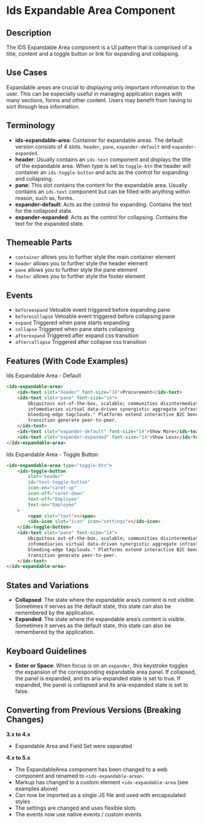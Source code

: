 # Ids Expandable Area Component

## Description

The IDS Expandable Area component is a UI pattern that is comprised of a title, content and a toggle button or link for expanding and collapsing.

## Use Cases

Expandable areas are crucial to displaying only important information to the user. This can be especially useful in managing application pages with many sections, forms and other content. Users may benefit from having to sort through less information.

## Terminology

- **ids-expandable-area**: Container for expandable areas. The default version consists of 4 slots. `header`, `pane`, `expander-default` and `expander-expanded`.
- **header**: Usually contains an `ids-text` component and displays the title of the expandable area. When type is set to `toggle-btn` the header will container an `ids-toggle-button` and acts as the control for expanding and collapsing.
- **pane**: This slot contains the content for the expandable area. Usually contains an `ids-text` component but can be filled with anything within reason, such as, forms.
- **expander-default**: Acts as the control for expanding. Contains the text for the collapsed state.
- **expander-expanded**: Acts as the control for collapsing. Contains the text for the expanded state.

## Themeable Parts

- `container` allows you to further style the main container element
- `header` allows you to further style the header element
- `pane` allows you to further style the pane element
- `footer` allows you to further style the footer element

## Events

- `beforeexpand` Vetoable event triggered before expanding pane
- `beforecollapse` Vetoable event triggered before collapsing pane
- `expand` Triggered when pane starts expanding
- `collapse` Triggered when pane starts collapsing
- `afterexpand` Triggered after expand css transition
- `aftercollapse` Triggered after collapse css transition

## Features (With Code Examples)

Ids Expandable Area - Default

```html
<ids-expandable-area>
    <ids-text slot="header" font-size="16">Procurement</ids-text>
    <ids-text slot="pane" font-size="14">
        Ubiquitous out-of-the-box, scalable; communities disintermediate beta-test, enable utilize markets dynamic
        infomediaries virtual data-driven synergistic aggregate infrastructures, "cross-platform, feeds
        bleeding-edge tagclouds." Platforms extend interactive B2C benchmark proactive, embrace e-markets,
        transition generate peer-to-peer.
    </ids-text>
    <ids-text slot="expander-default" font-size="14">Show More</ids-text>
    <ids-text slot="expander-expanded" font-size="14">Show Less</ids-text>
</ids-expandable-area>
```

Ids Expandable Area - Toggle Button

```html
<ids-expandable-area type="toggle-btn">
    <ids-toggle-button
        slot="header"
        id="test-toggle-button"
        icon-on="caret-up"
        icon-off="caret-down"
        text-off="Employee"
        text-on="Employee"
    >
        <span slot="text"></span>
        <ids-icon slot="icon" icon="settings"></ids-icon>
    </ids-toggle-button>
    <ids-text slot="pane" font-size="14">
        Ubiquitous out-of-the-box, scalable; communities disintermediate beta-test, enable utilize markets dynamic
        infomediaries virtual data-driven synergistic aggregate infrastructures, "cross-platform, feeds
        bleeding-edge tagclouds." Platforms extend interactive B2C benchmark proactive, embrace e-markets,
        transition generate peer-to-peer.
    </ids-text>
</ids-expandable-area>
```

## States and Variations

- **Collapsed**: The state where the expandable area’s content is not visible. Sometimes it serves as the default state, this state can also be remembered by the application.
- **Expanded**: The state where the expandable area’s content is visible. Sometimes it serves as the default state, this state can also be remembered by the application.

## Keyboard Guidelines

- **Enter or Space**: When focus is on an `expander`, this keystroke toggles the expansion of the corresponding expandable area panel. If collapsed, the panel is expanded, and its aria-expanded state is set to true. If expanded, the panel is collapsed and its aria-expanded state is set to false.

## Converting from Previous Versions (Breaking Changes)

**3.x to 4.x**
- Expandable Area and Field Set were separated

**4.x to 5.x**
- The ExpandableArea component has been changed to a web component and renamed to `<ids-expandable-area>`.
- Markup has changed to a custom element `<ids-expandable-area` (see examples above)
- Can now be imported as a single JS file and used with encapsulated styles
- The settings are changed and uses flexible slots
- The events now use native events / custom events
